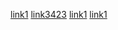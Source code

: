[link1](rocknroll.com)
[link3423](wowcserocks.com)
[link1](profpolitzisprettychill.com)
[link1](gotritons.edu)